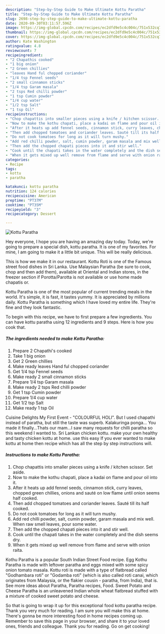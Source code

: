 ```yaml
---
description: "Step-by-Step Guide to Make Ultimate Kottu Paratha"
title: "Step-by-Step Guide to Make Ultimate Kottu Paratha"
slug: 2698-step-by-step-guide-to-make-ultimate-kottu-paratha
date: 2020-09-30T03:11:57.596Z
image: https://img-global.cpcdn.com/recipes/ec2dfd9e5c4c004c/751x532cq70/kottu-paratha-recipe-main-photo.jpg
thumbnail: https://img-global.cpcdn.com/recipes/ec2dfd9e5c4c004c/751x532cq70/kottu-paratha-recipe-main-photo.jpg
cover: https://img-global.cpcdn.com/recipes/ec2dfd9e5c4c004c/751x532cq70/kottu-paratha-recipe-main-photo.jpg
author: Kate Washington
ratingvalue: 4.8
reviewcount: 7
recipeingredient:
- "2 Chapathis cooked"
- "1 big onion"
- "2 Green chillies"
- "leaves Hand ful chopped coriander"
- "1/4 tsp Fennel seeds"
- "2 small cinnamon sticks"
- "1/4 tsp Garam masala"
- "2 tsps Red chilli powder"
- "1 tsp Cumin powder"
- "1/4 cup water"
- "1/2 tsp Salt"
- "1 tsp Oil"
recipeinstructions:
- "Chop chapattis into smaller pieces using a knife / kitchen scissor. Set aside."
- "Now to make the kothu chapati, place a kadai on flame and pour oil into it."
- "After it heats up add fennel seeds, cinnamon stick, curry leaves, chopped green chillies, onions and sauté on low flame until onion seems half cooked."
- "Then add chopped tomatoes and coriander leaves. Sauté till its half cooked."
- "Do not cook tomatoes for long as it will turn mushy."
- "Add red chilli powder, salt, cumin powder, garam masala and mix well. When raw smell leaves, pour some water."
- "Then add the chopped chapati pieces into it and stir well."
- "Cook until the chapati takes in the water completely and the dish seems dry."
- "When it gets mixed up well remove from flame and serve with onion raita."
categories:
- Recipe
tags:
- kottu
- paratha

katakunci: kottu paratha 
nutrition: 124 calories
recipecuisine: American
preptime: "PT37M"
cooktime: "PT35M"
recipeyield: "3"
recipecategory: Dessert

---
```



![Kottu Paratha](https://img-global.cpcdn.com/recipes/ec2dfd9e5c4c004c/751x532cq70/kottu-paratha-recipe-main-photo.jpg)

Hey everyone, I hope you are having an amazing day today. Today, we're going to prepare a special dish, kottu paratha. It is one of my favorites. For mine, I am going to make it a little bit unique. This will be really delicious.

This is how we make it in our restaurant. Kottu Roti is one of the Famous street food dishes in Sri Lanka. Use Malaysian Paratha (be sure to cook, chop and then add them), available at Oriental and Indian stores, in the freezer section if Porotta/Parotta is not available or use home made chapatis or.

Kottu Paratha is one of the most popular of current trending meals in the world. It's simple, it is fast, it tastes yummy. It is appreciated by millions daily. Kottu Paratha is something which I have loved my entire life. They're fine and they look fantastic.


To begin with this recipe, we have to first prepare a few ingredients. You can have kottu paratha using 12 ingredients and 9 steps. Here is how you cook that.

<!--inarticleads1-->

##### The ingredients needed to make Kottu Paratha:

1. Prepare 2 Chapathi&#39;s cooked
1. Take 1 big onion
1. Get 2 Green chillies
1. Make ready leaves Hand ful chopped coriander
1. Get 1/4 tsp Fennel seeds
1. Make ready 2 small cinnamon sticks
1. Prepare 1/4 tsp Garam masala
1. Make ready 2 tsps Red chilli powder
1. Get 1 tsp Cumin powder
1. Prepare 1/4 cup water
1. Get 1/2 tsp Salt
1. Make ready 1 tsp Oil


Cuisine Delights My First Event - &#34;COLOURFUL HOLI&#34;. But I used chapathi instead of paratha, but still the taste was superb. Kalakuringa ponga… You made it finally…Thats our mam…I saw many requests for chilli paratha so this weekend I wanted to. Sri Lankan chicken kottu. make your own healthy and tasty chicken kottu at home. use this easy If you ever wanted to make kottu at home then recipe which has all the step by step instructions will. 

<!--inarticleads2-->

##### Instructions to make Kottu Paratha:

1. Chop chapattis into smaller pieces using a knife / kitchen scissor. Set aside.
1. Now to make the kothu chapati, place a kadai on flame and pour oil into it.
1. After it heats up add fennel seeds, cinnamon stick, curry leaves, chopped green chillies, onions and sauté on low flame until onion seems half cooked.
1. Then add chopped tomatoes and coriander leaves. Sauté till its half cooked.
1. Do not cook tomatoes for long as it will turn mushy.
1. Add red chilli powder, salt, cumin powder, garam masala and mix well. When raw smell leaves, pour some water.
1. Then add the chopped chapati pieces into it and stir well.
1. Cook until the chapati takes in the water completely and the dish seems dry.
1. When it gets mixed up well remove from flame and serve with onion raita.


Kothu Paratha is a popular South Indian Street Food recipe. Egg Kothu Paratha is made with leftover paratha and eggs mixed with some spicy onion tomato masala. Kottu roti is made with a type of flatbread called &#34;Godhambara roti&#34; or &#34;Godamba roti&#34; (which is also called roti canai, which originates from Malaysia, or the flakier cousin - paratha, from India), that is. See more ideas about Paratha, Paratha recipes, Food. Sweet Potato and Cheese Paratha is an unleavened Indian whole wheat flatbread stuffed with a mixture of cooked sweet potato and cheese. 

So that is going to wrap it up for this exceptional food kottu paratha recipe. Thank you very much for reading. I am sure you will make this at home. There's gonna be more interesting food in home recipes coming up. Remember to save this page in your browser, and share it to your loved ones, friends and colleague. Thank you for reading. Go on get cooking!
